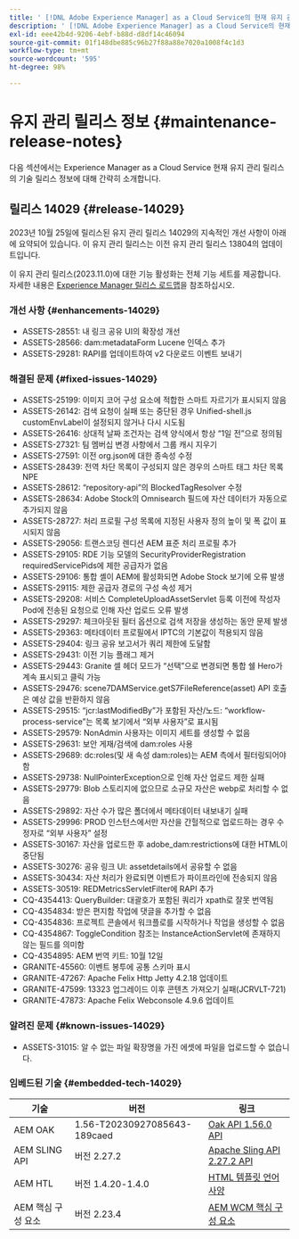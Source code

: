 ```yaml
---
title: ' [!DNL Adobe Experience Manager] as a Cloud Service의 현재 유지 관리 릴리스 정보입니다.'
description: ' [!DNL Adobe Experience Manager] as a Cloud Service의 현재 유지 관리 릴리스 정보입니다.'
exl-id: eee42b4d-9206-4ebf-b88d-d8df14c46094
source-git-commit: 01f148dbe885c96b27f88a88e7020a1008f4c1d3
workflow-type: tm+mt
source-wordcount: '595'
ht-degree: 98%

---
```


# 유지 관리 릴리스 정보 {#maintenance-release-notes}

다음 섹션에서는 Experience Manager as a Cloud Service 현재 유지 관리 릴리스의 기술 릴리스 정보에 대해 간략히 소개합니다.

## 릴리스 14029 {#release-14029}

2023년 10월 25일에 릴리스된 유지 관리 릴리스 14029의 지속적인 개선 사항이 아래에 요약되어 있습니다. 이 유지 관리 릴리스는 이전 유지 관리 릴리스 13804의 업데이트입니다.

이 유지 관리 릴리스(2023.11.0)에 대한 기능 활성화는 전체 기능 세트를 제공합니다. 자세한 내용은 [Experience Manager 릴리스 로드맵](https://experienceleague.adobe.com/docs/experience-manager-release-information/aem-release-updates/update-releases-roadmap.html)을 참조하십시오.

### 개선 사항 {#enhancements-14029}

* ASSETS-28551: 내 링크 공유 UI의 확장성 개선
* ASSETS-28566: dam:metadataForm Lucene 인덱스 추가
* ASSETS-29281: RAPI를 업데이트하여 v2 다운로드 이벤트 보내기

### 해결된 문제 {#fixed-issues-14029}

* ASSETS-25199: 이미지 코어 구성 요소에 적합한 스마트 자르기가 표시되지 않음
* ASSETS-26142: 검색 요청이 실패 또는 중단된 경우 Unified-shell.js customEnvLabel이 설정되지 않거나 다시 시도됨
* ASSETS-26416: 상대적 날짜 조건자는 검색 양식에서 항상 “1일 전”으로 정의됨
* ASSETS-27321: 팀 멤버십 변경 사항에서 그룹 캐시 지우기
* ASSETS-27591: 이전 org.json에 대한 종속성 수정
* ASSETS-28439: 전역 차단 목록이 구성되지 않은 경우의 스마트 태그 차단 목록 NPE
* ASSETS-28612: “repository-api”의 BlockedTagResolver 수정
* ASSETS-28634: Adobe Stock의 Omnisearch 필드에 자산 데이터가 자동으로 추가되지 않음
* ASSETS-28727: 처리 프로필 구성 목록에 지정된 사용자 정의 높이 및 폭 값이 표시되지 않음
* ASSETS-29056: 트랜스코딩 렌디션 AEM 표준 처리 프로필 추가
* ASSETS-29105: RDE 기능 모델의 SecurityProviderRegistration requiredServicePids에 제한 공급자가 없음
* ASSETS-29106: 통합 셸이 AEM에 활성화되면 Adobe Stock 보기에 오류 발생
* ASSETS-29115: 제한 공급자 경로의 구성 속성 제거
* ASSETS-29208: 서비스 CompleteUploadAssetServlet 등록 이전에 작성자 Pod에 전송된 요청으로 인해 자산 업로드 오류 발생
* ASSETS-29297: 체크아웃된 필터 옵션으로 검색 저장을 생성하는 동안 문제 발생
* ASSETS-29363: 메타데이터 프로필에서 IPTC의 기본값이 적용되지 않음
* ASSETS-29404: 링크 공유 보고서가 쿼리 제한에 도달함
* ASSETS-29431: 이전 기능 플래그 제거
* ASSETS-29443: Granite 셀 헤더 모드가 “선택”으로 변경되면 통합 쉘 Hero가 계속 표시되고 클릭 가능
* ASSETS-29476: scene7DAMService.getS7FileReference(asset) API 호출은 예상 값을 반환하지 않음
* ASSETS-29515: “jcr:lastModifiedBy”가 포함된 자산/노드: “workflow-process-service”는 목록 보기에서 “외부 사용자”로 표시됨
* ASSETS-29579: NonAdmin 사용자는 이미지 세트를 생성할 수 없음
* ASSETS-29631: 보안 게재/검색에 dam:roles 사용
* ASSETS-29689: dc:roles(및 새 속성 dam:roles)는 AEM 측에서 필터링되어야 함
* ASSETS-29738: NullPointerException으로 인해 자산 업로드 제한 실패
* ASSETS-29779: Blob 스토리지에 없으므로 소규모 자산은 webp로 처리할 수 없음
* ASSETS-29892: 자산 수가 많은 폴더에서 메타데이터 내보내기 실패
* ASSETS-29996: PROD 인스턴스에서만 자산을 간헐적으로 업로드하는 경우 수정자로 “외부 사용자” 설정
* ASSETS-30167: 자산을 업로드한 후 adobe_dam:restrictions에 대한 HTML이 중단됨
* ASSETS-30276: 공유 링크 UI: assetdetails에서 공유할 수 없음
* ASSETS-30434: 자산 처리가 완료되면 이벤트가 파이프라인에 전송되지 않음
* ASSETS-30519: REDMetricsServletFilter에 RAPI 추가
* CQ-4354413: QueryBuilder: 대괄호가 포함된 쿼리가 xpath로 잘못 번역됨
* CQ-4354834: 받은 편지함 작업에 댓글을 추가할 수 없음
* CQ-4354836: 프로젝트 콘솔에서 워크플로를 시작하거나 작업을 생성할 수 없음
* CQ-4354867: ToggleCondition 참조는 InstanceActionServlet에 존재하지 않는 필드를 의미함
* CQ-4354895: AEM 번역 키트: 10월 12일
* GRANITE-45560: 이벤트 봉투에 공통 스키마 표시
* GRANITE-47267: Apache Felix Http Jetty 4.2.18 업데이트
* GRANITE-47599: 13323 업그레이드 이후 콘텐츠 가져오기 실패(JCRVLT-721)
* GRANITE-47873: Apache Felix Webconsole 4.9.6 업데이트

### 알려진 문제 {#known-issues-14029}

* ASSETS-31015: 알 수 없는 파일 확장명을 가진 에셋에 파일을 업로드할 수 없습니다.

### 임베드된 기술 {#embedded-tech-14029}

| 기술 | 버전 | 링크 |
|---|---|---|
| AEM OAK | 1.56-T20230927085643-189caed | [Oak API 1.56.0 API](https://www.javadoc.io/doc/org.apache.jackrabbit/oak-api/1.56.0/index.html) |
| AEM SLING API | 버전 2.27.2 | [Apache Sling API 2.27.2 API](https://www.javadoc.io/doc/org.apache.sling/org.apache.sling.api/latest/index.html) |
| AEM HTL | 버전 1.4.20-1.4.0 | [HTML 템플릿 언어 사양](https://github.com/adobe/htl-spec) |
| AEM 핵심 구성 요소 | 버전 2.23.4 | [AEM WCM 핵심 구성 요소](https://github.com/adobe/aem-core-wcm-components) |
